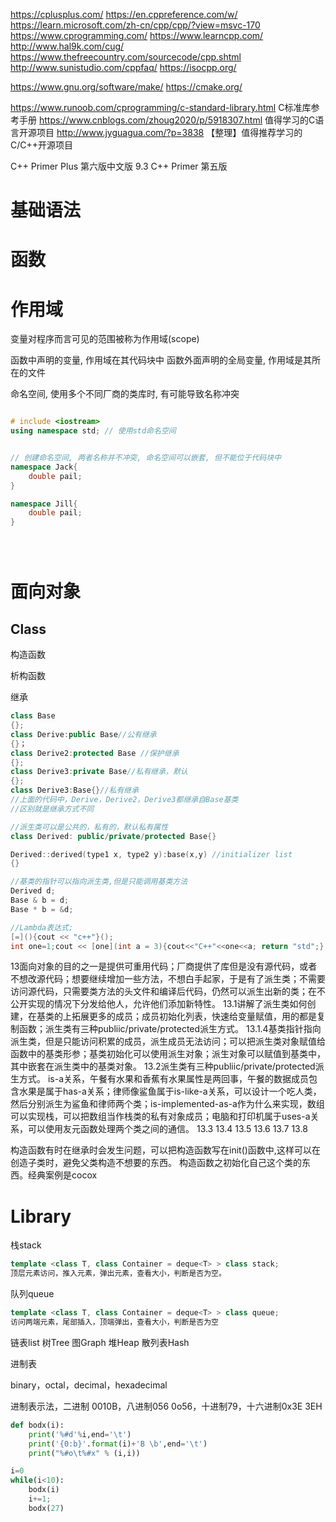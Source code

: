 


https://cplusplus.com/
https://en.cppreference.com/w/
https://learn.microsoft.com/zh-cn/cpp/cpp/?view=msvc-170
https://www.cprogramming.com/
https://www.learncpp.com/
http://www.hal9k.com/cug/
https://www.thefreecountry.com/sourcecode/cpp.shtml
http://www.sunistudio.com/cppfaq/
https://isocpp.org/


https://www.gnu.org/software/make/
https://cmake.org/




https://www.runoob.com/cprogramming/c-standard-library.html C标准库参考手册
https://www.cnblogs.com/zhoug2020/p/5918307.html 值得学习的C语言开源项目
http://www.jyguagua.com/?p=3838 【整理】值得推荐学习的C/C++开源项目






C++ Primer Plus 第六版中文版
9.3
C++ Primer 第五版






# 基础语法





# 函数

# 作用域

变量对程序而言可见的范围被称为作用域(scope)

函数中声明的变量, 作用域在其代码块中
函数外面声明的全局变量, 作用域是其所在的文件



命名空间, 使用多个不同厂商的类库时, 有可能导致名称冲突

```cpp

# include <iostream>
using namespace std; // 使用std命名空间


// 创建命名空间, 两者名称并不冲突, 命名空间可以嵌套, 但不能位于代码块中
namespace Jack{
    double pail; 
}

namespace Jill{
    double pail; 
}





```




# 面向对象




## Class

构造函数



析构函数








继承

```c++
class Base
{};
class Derive:public Base//公有继承
{}；
class Derive2:protected Base //保护继承
{};
class Derive3:private Base//私有继承，默认
{};
class Derive3:Base{}//私有继承
//上面的代码中，Derive，Derive2，Derive3都继承自Base基类
//区别就是继承方式不同
```

```c++
//派生类可以是公共的，私有的，默认私有属性
class Derived: public/private/protected Base{}

Derived::derived(type1 x, type2 y):base(x,y) //initializer list
{}

//基类的指针可以指向派生类,但是只能调用基类方法
Derived d;
Base & b = d;
Base * b = &d;
```



```c++
//Lambda表达式;
[=](){cout << "c++"}();
int one=1;cout << [one](int a = 3){cout<<"C++"<<one<<a; return "std";}();//"C++13std"
```



















13面向对象的目的之一是提供可重用代码；厂商提供了库但是没有源代码，或者不想改源代码；想要继续增加一些方法，不想白手起家，于是有了派生类；不需要访问源代码，只需要类方法的头文件和编译后代码，仍然可以派生出新的类；在不公开实现的情况下分发给他人，允许他们添加新特性。 13.1讲解了派生类如何创建，在基类的上拓展更多的成员；成员初始化列表，快速给变量赋值，用的都是复制函数；派生类有三种publiic/private/protected派生方式。 13.1.4基类指针指向派生类，但是只能访问积累的成员，派生成员无法访问；可以把派生类对象赋值给函数中的基类形参；基类初始化可以使用派生对象；派生对象可以赋值到基类中，其中嵌套在派生类中的基类对象。 13.2派生类有三种publiic/private/protected派生方式。 is-a关系，午餐有水果和香蕉有水果属性是两回事，午餐的数据成员包含水果是属于has-a关系；律师像鲨鱼属于is-like-a关系，可以设计一个吃人类，然后分别派生为鲨鱼和律师两个类；is-implemented-as-a作为什么来实现，数组可以实现栈，可以把数组当作栈类的私有对象成员；电脑和打印机属于uses-a关系，可以使用友元函数处理两个类之间的通信。
13.3
13.4
13.5
13.6
13.7
13.8

构造函数有时在继承时会发生问题，可以把构造函数写在init()函数中,这样可以在创造子类时，避免父类构造不想要的东西。
构造函数之初始化自己这个类的东西。经典案例是cocox







# Library





栈stack
```cpp
template <class T, class Container = deque<T> > class stack;
顶层元素访问，推入元素，弹出元素，查看大小，判断是否为空。
```
队列queue
```cpp
template <class T, class Container = deque<T> > class queue;
访问两端元素，尾部插入，顶端弹出，查看大小，判断是否为空
```
链表list
树Tree
图Graph
堆Heap
散列表Hash


进制表

binary，octal，decimal，hexadecimal

进制表示法，二进制 0010B，八进制056 0o56，十进制79，十六进制0x3E 3EH

```python
def bodx(i):
    print('%#d'%i,end='\t')
    print('{0:b}'.format(i)+'B \b',end='\t')
    print("%#o\t%#x" % (i,i))

i=0
while(i<10):
    bodx(i)
    i+=1;
    bodx(27)
```













